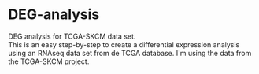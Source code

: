 # DEG-analysis
DEG analysis for TCGA-SKCM data set.  
This is an easy step-by-step to create a differential expression analysis using an RNAseq data set from de TCGA database. I'm using the data from the TCGA-SKCM project.
